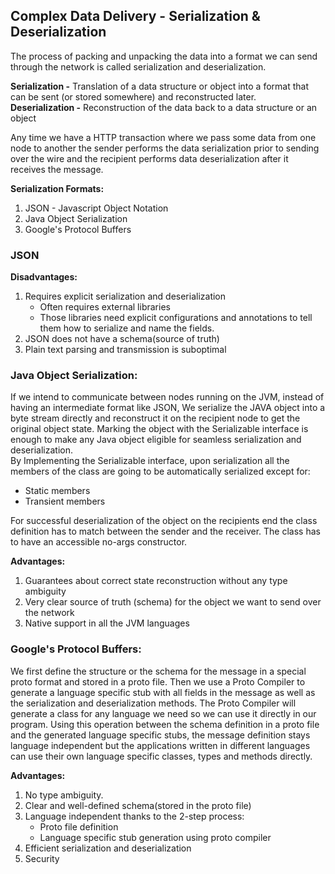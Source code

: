 ## Complex Data Delivery - Serialization & Deserialization

The process of packing and unpacking the data into a format we can send through the network is called serialization and
deserialization.

**Serialization -** Translation of a data structure or object into a format that can be sent (or stored somewhere) and
reconstructed later. <br/>
**Deserialization -** Reconstruction of the data back to a data structure or an object

Any time we have a HTTP transaction where we pass some data from one node to another the sender performs the data
serialization prior to sending over the wire and the recipient performs data deserialization after it receives the
message.

**Serialization Formats:**

1. JSON - Javascript Object Notation
2. Java Object Serialization
3. Google's Protocol Buffers

### JSON

**Disadvantages:**

1. Requires explicit serialization and deserialization
    * Often requires external libraries
    * Those libraries need explicit configurations and annotations to tell them how to serialize and name the fields.
2. JSON does not have a schema(source of truth)
3. Plain text parsing and transmission is suboptimal

### Java Object Serialization:

If we intend to communicate between nodes running on the JVM, instead of having an intermediate format like JSON, We
serialize the JAVA object into a byte stream directly and reconstruct it on the recipient node to get the original
object state. Marking the object with the Serializable interface is enough to make any Java object eligible for seamless
serialization and deserialization. <br />
By Implementing the Serializable interface, upon serialization all the members of the class are going to be
automatically serialized except for:

* Static members
* Transient members

For successful deserialization of the object on the recipients end the class definition has to match between the sender
and the receiver. The class has to have an accessible no-args constructor.

**Advantages:**

1. Guarantees about correct state reconstruction without any type ambiguity
2. Very clear source of truth (schema) for the object we want to send over the network
3. Native support in all the JVM languages

### Google's Protocol Buffers:

We first define the structure or the schema for the message in a special proto format and stored in a proto file. Then
we use a Proto Compiler to generate a language specific stub with all fields in the message as well as the serialization
and deserialization methods. The Proto Compiler will generate a class for any language we need so we can use it directly
in our program. Using this operation between the schema definition in a proto file and the generated language specific
stubs, the message definition stays language independent but the applications written in different languages can use
their own language specific classes, types and methods directly.

**Advantages:**

1. No type ambiguity.
2. Clear and well-defined schema(stored in the proto file)
3. Language independent thanks to the 2-step process:
    * Proto file definition
    * Language specific stub generation using proto compiler
4. Efficient serialization and deserialization
5. Security